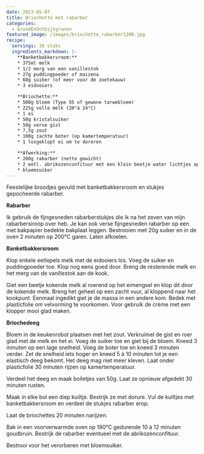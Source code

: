 ```yaml
---
date: 2023-05-07
title: Briochette met rabarber
categories:
  - broodEnOntbijtgranen
featured_image: /images/briochette_rabarber1200.jpg
recipe:
  servings: 20 stuks
  ingredients_markdown: |-
    **Banketbakkersroom:**
    * 375ml melk
    * 1/2 merg van een vanillestok
    * 27g puddingpoeder of maizena
    * 60g suiker (of meer voor de zoetekauw)
    * 3 eidooiers 

    **Briochette:**
    * 500g bloem (Type 55 of gewone tarwebloem)    * 225g volle melk (20°à 24°C)    * 1 ei    * 50g kristalsuiker    * 50g verse gist    * 7,5g zout    * 100g zachte boter (op kamertemperatuur)    * 1 losgeklopt ei om te doreren

    **Afwerking:**    * 200g rabarber (netto gewicht)
    * 2 eetl. abrikozenconfituur met een klein beetje water lichtjes opgewarmd (facultatief)
    * bloemsuiker
---
```

Feestelijke broodjes gevuld met banketbakkersroom en stukjes gepocheerde rabarber.

<!--more-->

**Rabarber**

Ik gebruik de fijngesneden rabarberstukjes die ik na het zeven van mijn rabarbersiroop over heb.
Je kan ook verse fijngesneden rabarber op een met bakpapier bedekte bakplaat leggen.
Bestrooien met 20g suiker en in de oven 2 minuten op 200°C garen.
Laten afkoelen.

**Banketbakkersroom**

Klop enkele eetlepels melk met de eidooiers los. Voeg de suiker en puddingpoeder toe. Klop nog eens goed door.
Breng de resterende melk en het merg van de vanillestok aan de kook.

Giet een beetje kokende melk al roerend op het eimengsel en klop dit door de kokende melk. Breng het geheel op een zacht vuur, al kloppend naar het kookpunt.
Eenmaal ingedikt giet je de massa in een andere kom.
Bedek met plasticfolie om velvorming te voorkomen.
Voor gebruik de crème met een klopper mooi glad maken.

**Briochedeeg**

Bloem in de keukenrobot plaatsen met het zout. Verkruimel de gist en roer glad met de melk en het ei. Voeg de suiker toe en giet bij de bloem.Kneed 3 minuten op een lage snelheid.Voeg de boter toe en kneed 3 minuten verder. Zet de snelheid iets hoger en kneed 5 à 10 minuten tot je een elastisch deeg bekomt. Het deeg mag niet meer kleven.Laat onder plasticfolie 30 minuten rijzen op kamertemperatuur. 

Verdeel het deeg en maak bolletjes van 50g.
Laat ze opnieuw afgedekt 30 minuten rusten.

Maak in elke bol een diep kuiltje. Bestrijk ze met dorure.
Vul de kuiltjes met banketbakkersroom en verdeel de stukjes rabarber erop.

Laat de briochettes 20 minuten narijzen.

Bak in een voorverwarmde oven op 190°C gedurende 10 à 12 minuten goudbruin.
Bestrijk de rabarber eventueel met de abrikozenconfituur.

Bestrooi voor het verorberen met bloemsuiker.